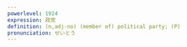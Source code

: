 ```yaml
---
powerlevel: 1924
expression: 政党
definition: (n,adj-no) (member of) political party; (P)
pronunciation: せいとう
---
```


